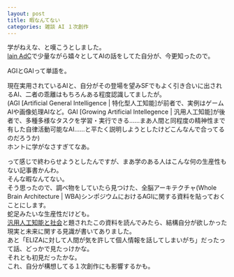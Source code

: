 ```yaml
---
layout: post
title: 暇なんてない
categories: 雑談 AI １次創作
---
```


学がねえな、と嘆こうとしました。  
[lain AdC](/2018-12-15-anime)で少量ながら嬉々としてAIの話をしてた自分が、今更知ったので。

AGIとGAIって単語を。

現在実用されているAIと、自分がその登場を望みSFでもよく引き合いに出されるAI、二者の乖離はもちろんある程度認識してましたが。  
(AGI [Artificial General Intelligence | 特化型人工知能]が前者で、実例はゲームAIや画像処理AIなど。GAI [Growing Artificial Intellegence | 汎用人工知能]が後者で、多種多様なタスクを学習・実行できる……まあ人間と同程度の精神性まで有した自律活動可能なAI……と平たく説明しようとしたけどこんなんで合ってるのだろうか)  
ホントに学がなさすぎてなあ。  

って感じで終わらせようとしたんですが、まあ学のある人はこんな何の生産性もない記事書かんわ。  
そんな暇なんてない。  
そう思ったので、調べ物をしていたら見つけた、全脳アーキテクチャ(Whole Brain Architecture | WBA)シンポジウムにおけるAGIに関する資料を貼っておくことにします。  
蛇足みたいな生産性だけども。  
[汎用人工知能と社会](https://www.slideshare.net/wba-initiative/ss-105452917)と題されたこの資料を読んでみたら、結構自分が欲しかった現実と未来に関する見識が書いてありました。  
あと「ELIZAに対して人間が気を許して個人情報を話してしまいがち」だったって話、どっかで見たっけかな。  
それとも初見だったかな。  
これ、自分が構想してる１次創作にも影響するかも。
